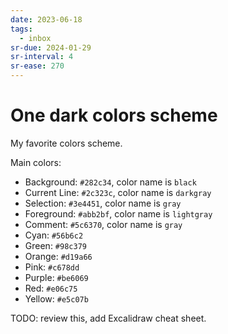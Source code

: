 ```yaml
---
date: 2023-06-18
tags:
  - inbox
sr-due: 2024-01-29
sr-interval: 4
sr-ease: 270
---
```

# One dark colors scheme

My favorite colors scheme.

Main colors:

- Background: `#282c34`, color name is `black`
- Current Line: `#2c323c`, color name is `darkgray`
- Selection: `#3e4451`, color name is `gray`
- Foreground: `#abb2bf`, color name is `lightgray`
- Comment: `#5c6370`, color name is `gray`
- Cyan: `#56b6c2`
- Green: `#98c379`
- Orange: `#d19a66`
- Pink: `#c678dd`
- Purple: `#be6069`
- Red: `#e06c75`
- Yellow: `#e5c07b`

TODO: review this, add Excalidraw cheat sheet.
